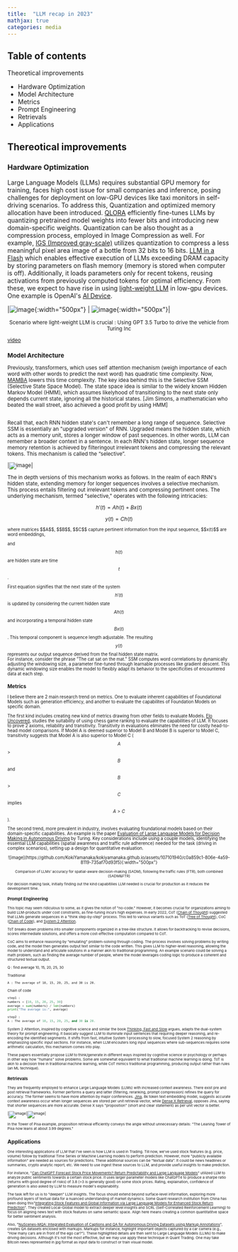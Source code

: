 ```yaml
---
title:  "LLM recap in 2023"
mathjax: true
categories: media
---
```


## Table of contents 
Theoretical improvements
* Hardware Optimization 
* Model Architecture
* Metrics 
* Prompt Engineering
* Retrievals
* Applications 

## Thereotical improvements
### Hardware Optimization 
Large Language Models (LLMs) requires substantial GPU memory for training, faces high cost issue for small companies and inference, posing challenges for deployment on low-GPU devices like taxi monitors in self-driving scenarios. To address this, Quantization and optimized memory allocation have been introduced. [QLORA](https://arxiv.org/abs/2305.14314)
 efficiently fine-tunes LLMs by quantizing pretrained model weights into fewer bits and introducing new domain-specific weights. Quantization can be also thought as a compression process, employed in Image Compression as well. For example, [IGS (Improved gray-scale)](https://inst.eecs.berkeley.edu/~ee225b/sp14/homework/IGS.pdf) utilizes quantization to compress a less meaningful pixel area image of a bottle from 32 bits to 16 bits.
[LLM in a Flash](https://arxiv.org/abs/2312.11514) which enables effective execution of LLMs exceeding DRAM capacity by storing parameters on flash memory (memory is stored when computer is off). Additionally, it loads parameters only for recent tokens, reusing activations from previously computed tokens for optimal efficiency. From these, we expect to have rise in using [light-weight LLM](https://hanlab.mit.edu/blog/tinychat) in low-gpu devices. One example is OpenAI's [AI Device](https://www.bloomberg.com/news/articles/2023-12-26/apple-iphone-design-head-tang-tan-to-work-with-jony-ive-sam-altman-on-ai-tech).


|![image](https://github.com/KokiYamanaka/kokiyamanaka.github.io/assets/107101940/59cd8197-4415-42a2-8efa-b94e8e272120){:width="500px"} | ![image](https://github.com/KokiYamanaka/kokiyamanaka.github.io/assets/107101940/00b2177c-8a3d-4649-b75c-210c96885de1){:width="500px"}|

<small>
<p style="text-align: center;">Scenario where light-weight LLM is crucial : Using GPT 3.5 Turbo to drive the vehicle from Turing Inc</p> 
 
[video](https://www.youtube.com/watch?v=B7iBtwQflIE) 


### Model Architecture
Previously, transformers, which uses self attention mechanism (weigh importance of each word with other words to predict the next word) has quadratic time complexity. Now, [MAMBA](https://arxiv.org/abs/2312.00752) lowers this time complexity. The key idea behind this is the Selective SSM (Selective State Space Model). The state space idea is similar to the widely known Hidden Markov Model (HMM), which assumes likelyhood of transitioning to the next state only depends current state, ignoring all the historical states. [Jim Simons, a mathematician who beated the wall street, also achieved a good profit by using HMM]

<br>
Recall that, each RNN hidden state's can't remember a long range of sequence. Selective SSM is essentially an "upgraded version" of RNN. Upgraded means the hidden state, which acts as a memory unit, stores a longer window of past sequences. In other words, LLM can remember a broader context in a sentence. In each RNN's hidden state, longer sequence memory retention is achieved by filteringout irrelevant tokens and compressing the relevant tokens.
This mechanism is called the “selective”.

|![image](https://github.com/KokiYamanaka/kokiyamanaka.github.io/assets/107101940/83ce145b-5543-4056-8657-d28f02e612ed)|

The in depth versions of this mechanism works as follows. 
In the realm of each RNN's hidden state, extending memory for longer sequences involves a selective mechanism. This process entails filtering out irrelevant tokens and compressing pertinent ones. The underlying mechanism, termed "selective," operates with the following intricacies: 

$$ h'(t) = Ah(t) + Bx(t)  $$ 

$$ y(t) = Ch(t)  $$

<small>
where matrices $$A$$, $$B$$, $$C$$ capture pertinent information from the input sequence, $$x(t)$$ are word embeddings, 
 
and $$h(t)$$ are hidden state are time $$t$$. 

First equation signifies that the next state of the system $$ h'(t) $$ is updated by considering the current hidden state $$Ah(t)$$ and incorporating a temporal hidden state $$ Bx(t) $$. This temporal component is sequence length adjustable. The resulting $$y(t)$$ represents our output sequence derived from the final hidden state matrix.
<br>
For instance, consider the phrase "The cat sat on the mat." SSM computes word correlations by dynamically adjusting the windowing size, a parameter fine-tuned through learnable processes like gradient descent. This dynamic windowing size enables the model to flexibly adapt its behavior to the specificities of encountered data at each step.

### Metrics 
I believe there are 2 main research trend on metrics. One to evaluate inherent capabilities of Foundational Models such as generation efficiency, and another to evaluate the capabilites of Foundation Models on specific domain. 

The first kind includes creating new kind of metrics drawing from other fields to evaluate Models. [Elo Uncovered](https://arxiv.org/abs/2311.17295), studies the suitability of using chess game ranking to evaluate the capabilities of LLM. It focuses to prove 2 axioms, reliability and transitivity. 
Transitivity in evaluations eliminates the need for costly head-to-head model comparisons. If Model A is deemed superior to Model B and Model B is superior to Model C, transitivity suggests that Model A is also superior to Model C ($$A$$ > $$B$$ and $$B$$ > $$C$$ implies $$A > C$$). 

The second trend, more prevalent in industry, involves evaluating foundational models based on their domain-specific capabilities. An example is the paper [Evaluation of Large Language Models for Decision Making in Autonomous Driving](https://arxiv.org/abs/2312.06351) by Turing. Key considerations include using a couple models, identifying the essential LLM capabilities (spatial awareness and traffic rule adherence) needed for the task (driving in complex scenarios), setting up a design for quantitative evaluation. 
 

<p style="text-align: center;">![image](https://github.com/KokiYamanaka/kokiyamanaka.github.io/assets/107101940/c0a859c1-806e-4a59-8119-735af70d93f5){:width="500px"}</p> 

<small>
<p style="text-align: center;">Comparison of LLMs’ accuracy for spatial-aware decision-making (SADM), following the
traffic rules (FTR), both combined (SADM&FTR)</p> 
 
For decision making task, initially finding out the kind capabitilies LLM needed is crucial for production as it reduces the development time.  

### Prompt Engineering 		
This topic may seem ridiculous to some, as it gives the notion of "no-code." However, it becomes crucial for organizations aiming to build LLM-products under cost constraints, as fine-tuning incurs high expenses. In early 2022, CoT ([Chain of Thought](https://arxiv.org/abs/2201.11903)) suggested that LLMs generate sequences in a "think step-by-step" process. This led to various variants such as ToT ([Tree of Thought](https://arxiv.org/abs/2305.10601)), CoC ([Chain of Code](https://arxiv.org/abs/2312.04474)), and [System 2 Attention](https://arxiv.org/abs/2312.04474). 

ToT breaks down problems into smaller components organized in a tree-like structure. It allows for backtracking to revise decisions, scores intermediate solutions, and offers a more cost-effective computation compared to CoT.

CoC  aims to enhance reasoning by "emulating" problem-solving through coding. The process involves solving problems by writing code, and the model then generates output text similar to the code written. This gives LLM to higher-level reasoning, allowing the model to understand and articulate solutions in a manner akin to traditional programming. An example scenario could be solving a math problem, such as finding the average number of people, where the model leverages coding logic to produce a coherent and structured textual output.

Q : find average 10, 15, 20, 25, 30

Traditional 
```
A : The average of 10, 15, 20, 25, and 30 is 20.
```

Chain of code
```python
step1 : 
numbers = [10, 15, 20, 25, 30]
average = sum(numbers) / len(numbers)
print("The average is:", average)
    
step2 : 
A : The average of 10, 15, 20, 25, and 30 is 20.
```

System 2 Attention, inspired by cognitive science and similar the book [Thinking, Fast and Slow](https://www.amazon.ca/Thinking-Fast-Slow-Daniel-Kahneman/dp/0374533555) argues, adapts the dual-system theory for prompt engineering. It basically suggest LLM to illuminate input sentences that requiring deeper reasoning, and re-encoding the identified segnments. It shifts from fast, intuitive System 1 processing to slow, focused System 2 reasoning by emphasizing specific input sections. For instance, when LLM encouters long input sequences where sub-sequences requires some arithmetic calculation, this mechanism comes into play. 


These papers essentially propose LLM to think/generate in different ways inspired by cognitive science or psychology or perhaps in other way how "humans" solve problems. Some are somewhat equivalent to what traditional machine learning is doing. ToT is akin to a decision tree in traditional machine learning, while CoT mimics traditional programming, producing output rather than rules (an ML technique). 

 
### Retrievals
They are frequently employed to enhance Large Language Models (LLMs) with increased context awareness. There exist pre and post retrieval frameworks. Former performs a query and latter (filtering, reranking, prompt compression) refines the query for accuracy. The former seems to have more attention by major conferences. [Jina](https://arxiv.org/abs/2307.11224), 8k token text embedding model, suggests accurate context awareness occur when longer sequences are stored per unit retrieval vector, while [Dense X Retrieval](https://arxiv.org/abs/2312.06648), opposes Jina, saying that shorter sequences are more accurate. Dense X says "proposition" (short and clear statement) as per unit vector is better. 

|![image](https://github.com/KokiYamanaka/kokiyamanaka.github.io/assets/107101940/b9b99e86-98cf-4687-8b2a-b94aebd56ddd)|![image](https://github.com/KokiYamanaka/kokiyamanaka.github.io/assets/107101940/a0f0b605-276d-4a74-9459-c9fc937f7a7b)|



In the Tower of Pisa example, proposition retrieval efficiently conveys the angle without unnecessary details: "The Leaning Tower of Pisa now leans at about 3.99 degrees."




## Applications 
One interesting applications of LLM that I've seen is how LLM is used in Trading. Till now, we've used stock features (e.g. price, volume) follow by traditional Time Series or Machine Learning models to perform prediction. However, more "publicly available information" are needed as sources for predictions. These additional sources can be "textual data". It could be news headlines or summaries, crypto analytic report, etc. We need to use ingest these sources to LLM, and provide useful insights to make prediction. 

For instance, "[Can ChatGPT Forecast Stock Price Movements? Return Predictability and Large Language Models](https://arxiv.org/abs/2304.07619)" utilized LLM to analyze public sentiments towards a certain stock price. It uses larger parameter models like ChatGPT4 to produce a sharpe ratio (returns with good degree of risks) of 3.8 (>3 is generally good) on some stock prices. Rating, explaination, confidence of generation is also asked by LLM to measure model's explanability. 

The task left for us is to "deepen" LLM insights. The focus should extend beyond surface-level information, exploring more profound layers of textual data for a nuanced understanding of market dynamics. Some Quant research institution from China has been doing this"[Integrating Stock Features and Global Information via Large Language Models for Enhanced Stock Return Prediction](https://arxiv.org/abs/2310.05627)". They created Local-Global model to extract deeper level insights and SCRL (Self-Correlated Reinforcement Learning) to focus on aligning news text with stock features on same semantic space. Align here means creating a common quantitatitve space for better sentiment analysis.

Also, "[NuScenes-MQA: Integrated Evaluation of Captions and QA for Autonomous Driving Datasets using Markup Annotations](https://arxiv.org/abs/2312.06352)", creates QA datasets enclosed with markups. Markups for instance, highlight important objects captured by a car camera (e.g., "How many <obj> cars </obj> are in <cam>front</cam> of the ego car?"). These highlighted details are then sent to Large Language Models (LLMs) to make driving decisions. Although it's not the most effective, but we may use apply these technique in Quant Trading. One may take Bitcoin news represented in jpg format as input data to construct or train visual model. 
